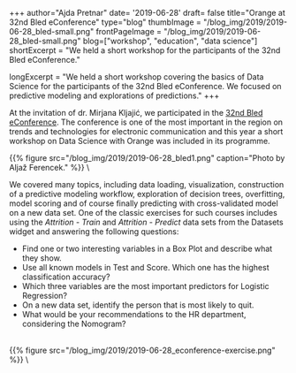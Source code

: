 +++
author="Ajda Pretnar"
date= '2019-06-28'
draft= false
title="Orange at 32nd Bled eConference"
type="blog"
thumbImage = "/blog_img/2019/2019-06-28_bled-small.png"
frontPageImage = "/blog_img/2019/2019-06-28_bled-small.png"
blog=["workshop", "education", "data science"]
shortExcerpt = "We held a short workshop for the participants of the 32nd Bled eConference."

longExcerpt = "We held a short workshop covering the basics of Data Science for the participants of the 32nd Bled eConference. We focused on predictive modeling and explorations of predictions."
+++

At the invitation of dr. Mirjana Kljajić, we participated in the [32nd Bled eConference](http://bledconference.org/index.php/about/). The conference is one of the most important in the region on trends and technologies for electronic communication and this year a short workshop on Data Science with Orange was included in its programme.

{{% figure src="/blog_img/2019/2019-06-28_bled1.png" caption="Photo by Aljaž Ferencek." %}}
\

We covered many topics, including data loading, visualization, construction of a predictive modeling workflow, exploration of decision trees, overfitting, model scoring and of course finally predicting with cross-validated model on a new data set. One of the classic exercises for such courses includes using the *Attrition - Train* and *Attrition - Predict* data sets from the Datasets widget and answering the following questions:

- Find one or two interesting variables in a Box Plot and describe what they show.
- Use all known models in Test and Score. Which one has the highest classification accuracy?
- Which three variables are the most important predictors for Logistic Regression?
- On a new data set, identify the person that is most likely to quit.
- What would be your recommendations to the HR department, considering the Nomogram?

\
{{% figure src="/blog_img/2019/2019-06-28_econference-exercise.png" %}}
\

